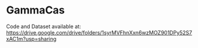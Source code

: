 # GammaCas

Code and Dataset available at: https://drive.google.com/drive/folders/1syrMVFhnXxn6wzMOZ901DPy52S7xAC1m?usp=sharing
